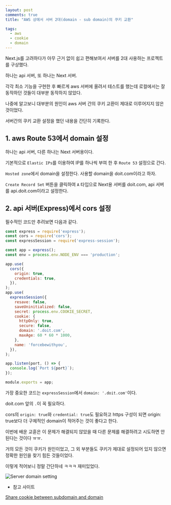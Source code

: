 ```yaml
---
layout: post
comments: true
title: "AWS 상에서 서버 2대(domain - sub domain)의 쿠키 교환"

tags:
  - aws
  - cookie
  - domain
---
```


Next.js를 고려하다가 아무 근거 없이 쉽고 편해보여서 서버를 2대 사용하는 프로젝트를 구상했다.

하나는 api 서버, 또 하나는 Next 서버.

각각 최소 기능을 구현한 후 빠르게 aws 서버에 올려서 테스트를 했는데 로컬에서는 잘 동작하던 것들이 대부분 동작하지 않았다.

나중에 알고보니 대부분의 원인이 aws 서버 간의 쿠키 교환이 제대로 이루어지지 않은 것이었다.

서버간의 쿠키 교환 설정을 했던 내용을 간단히 기록한다.

## 1. aws Route 53에서 domain 설정

하나는 api 서버, 다른 하나는 Next 서버용이다.

기본적으로 `Elastic IPs`를 이용하여 IP를 하나씩 부여 한 후 `Route 53` 설정으로 간다.

`Hosted zone`에서 domain을 설정한다. 사용할 domain을 doit.com이라고 하자.

`Create Record Set` 버튼을 클릭하여 `A` 타입으로 Next용 서버를 doit.com, api 서버를 api.doit.com이라고 설정한다.

## 2. api 서버(Express)에서 cors 설정

필수적인 코드만 추려보면 다음과 같다.

```js
const express = require('express');
const cors = require('cors');
const expressSession = require('express-session');

const app = express();
const env = process.env.NODE_ENV === 'production';

app.use(
  cors({
    origin: true,
    credentials: true,
  }),
);
app.use(
  expressSession({
    resave: false,
    saveUninitialized: false,
    secret: process.env.COOKIE_SECRET,
    cookie: {
      httpOnly: true,
      secure: false,
      domain: '.doit.com',
      maxAge: 60 * 60 * 1000,
    },
    name: 'forcebewithyou',
  }),
);

app.listen(port, () => {
  console.log(`Port ${port}`);
});

module.exports = app;

```

가장 중요한 코드는 `expressSession`에서 `domain: '.doit.com'`이다.

doit.com 앞의 `.`이 꼭 필요하다.

cors의 `origin: true`와 `credential: true`도 필요하고 https 구성이 되면 origin: true보다 더 구체적인 domain이 적어주는 것이 좋다고 한다.

이번에 배운 교휸은 이 문제가 해결되지 않았을 때 다른 문제를 해결하려고 시도하면 안된다는 것이다 ㅠㅠ.

거의 모든 것이 쿠키가 원인이었고, 그 외 부분들도 쿠키가 제대로 설정되어 있지 않으면 정확한 원인을 찾기 힘든 것들이었다.

이렇게 적어보니 정말 간단하네 ㅋㅋㅋ 재미있었다.

![Server domain setting](https://drive.google.com/uc?export=view&id=1xclbKp3dRxvmKDjy0dZ6R8oRTGsOpy6H)

- 참고 사이트

[Share cookie between subdomain and domain](https://stackoverflow.com/questions/18492576/share-cookie-between-subdomain-and-domain?answertab=votes#tab-top)

